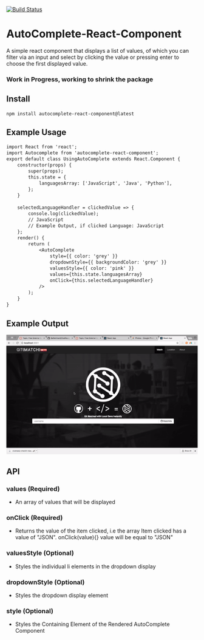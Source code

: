 [![Build Status](https://travis-ci.org/BaReinhard/AutoComplete-React-Component.png?branch=master)](https://travis-ci.org/BaReinhard/AutoComplete-React-Component)

# AutoComplete-React-Component
A simple react component that displays a list of values, of which you can filter via an input and select by clicking the value or pressing enter to choose the first displayed value.

### Work in Progress, working to shrink the package

## Install
```
npm install autocomplete-react-component@latest
```

## Example Usage


```
import React from 'react';
import Autocomplete from 'autocomplete-react-component';
export default class UsingAutoComplete extends React.Component {
	constructor(props) {
		super(props);
		this.state = {
			languagesArray: ['JavaScript', 'Java', 'Python'],
		};
	}

	selectedLanguageHandler = clickedValue => {
		console.log(clickedValue);
		// JavaScript
		// Example Output, if clicked Language: JavaScript
	};
	render() {
		return (
			<AutoComplete
				style={{ color: 'grey' }}
				dropdownStyle={{ backgroundColor: 'grey' }}
				valuesStyle={{ color: 'pink' }}
				values={this.state.languagesArray}
				onClick={this.selectedLanguageHandler}
			/>
		);
	}
}
```

## Example Output
![Gif](https://github.com/BaReinhard/AutoComplete-React-Component/blob/master/tools/autocomplete-gif.gif?raw=true)

## API
### **values** (Required)
* An array of values that will be displayed

### **onClick** (Required)
* Returns the value of the item clicked, i.e the array Item clicked has a value of "JSON". onClick(value){} value will be equal to "JSON"

### **valuesStyle** (Optional)
* Styles the individual li elements in the dropdown display

### **dropdownStyle** (Optional)
* Styles the dropdown display element

### **style** (Optional)
* Styles the Containing Element of the Rendered AutoComplete Component
        
